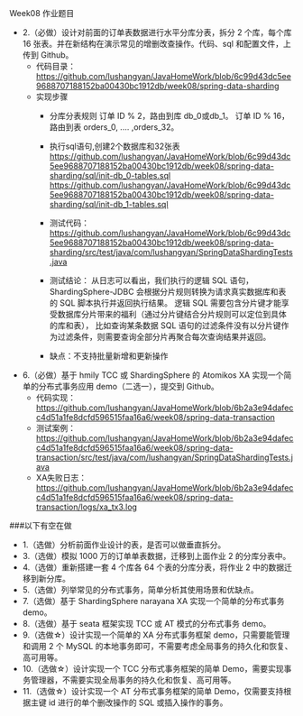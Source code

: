 Week08 作业题目


- 2.（必做）设计对前面的订单表数据进行水平分库分表，拆分 2 个库，每个库 16 张表。并在新结构在演示常见的增删改查操作。代码、sql 和配置文件，上传到 Github。
  - 代码目录：https://github.com/lushangyan/JavaHomeWork/blob/6c99d43dc5ee9688707188152ba00430bc1912db/week08/spring-data-sharding
  - 实现步骤
    - 分库分表规则
      订单 ID % 2，路由到库 db_0或db_1。
      订单 ID % 16，路由到表 orders_0, .... ,orders_32。

    - 执行sql语句,创建2个数据库和32张表
      https://github.com/lushangyan/JavaHomeWork/blob/6c99d43dc5ee9688707188152ba00430bc1912db/week08/spring-data-sharding/sql/init-db_0-tables.sql
      https://github.com/lushangyan/JavaHomeWork/blob/6c99d43dc5ee9688707188152ba00430bc1912db/week08/spring-data-sharding/sql/init-db_1-tables.sql
    - 测试代码：https://github.com/lushangyan/JavaHomeWork/blob/6c99d43dc5ee9688707188152ba00430bc1912db/week08/spring-data-sharding/src/test/java/com/lushangyan/SpringDataShardingTests.java
    - 测试结论：
      从日志可以看出，我们执行的逻辑 SQL 语句，ShardingSphere-JDBC 会根据分片规则转换为请求真实数据库和表的 SQL 脚本执行并返回执行结果。
      逻辑 SQL 需要包含分片键才能享受数据库分片带来的福利（通过分片键结合分片规则可以定位到具体的库和表），
      比如查询某条数据 SQL 语句的过滤条件没有以分片键作为过滤条件，则需要查询全部分片再聚合每次查询结果并返回。
    - 缺点：不支持批量新增和更新操作
- 6.（必做）基于 hmily TCC 或 ShardingSphere 的 Atomikos XA 实现一个简单的分布式事务应用 demo（二选一），提交到 Github。
  - 代码实现：https://github.com/lushangyan/JavaHomeWork/blob/6b2a3e94dafecc4d51a1fe8dcfd596515faa16a6/week08/spring-data-transaction
  - 测试案例：https://github.com/lushangyan/JavaHomeWork/blob/6b2a3e94dafecc4d51a1fe8dcfd596515faa16a6/week08/spring-data-transaction/src/test/java/com/lushangyan/SpringDataShardingTests.java
  - XA失败日志：https://github.com/lushangyan/JavaHomeWork/blob/6b2a3e94dafecc4d51a1fe8dcfd596515faa16a6/week08/spring-data-transaction/logs/xa_tx3.log





###以下有空在做
- 1.（选做）分析前面作业设计的表，是否可以做垂直拆分。
- 3.（选做）模拟 1000 万的订单单表数据，迁移到上面作业 2 的分库分表中。
- 4.（选做）重新搭建一套 4 个库各 64 个表的分库分表，将作业 2 中的数据迁移到新分库。
- 5.（选做）列举常见的分布式事务，简单分析其使用场景和优缺点。
- 7.（选做）基于 ShardingSphere narayana XA 实现一个简单的分布式事务 demo。
- 8.（选做）基于 seata 框架实现 TCC 或 AT 模式的分布式事务 demo。
- 9.（选做☆）设计实现一个简单的 XA 分布式事务框架 demo，只需要能管理和调用 2 个 MySQL 的本地事务即可，不需要考虑全局事务的持久化和恢复、高可用等。
- 10.（选做☆）设计实现一个 TCC 分布式事务框架的简单 Demo，需要实现事务管理器，不需要实现全局事务的持久化和恢复、高可用等。
- 11.（选做☆）设计实现一个 AT 分布式事务框架的简单 Demo，仅需要支持根据主键 id 进行的单个删改操作的 SQL 或插入操作的事务。






















